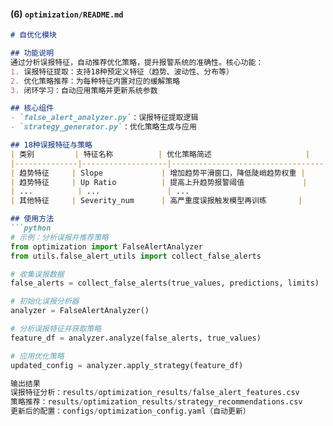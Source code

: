 
#### **(6) `optimization/README.md`**
```markdown
# 自优化模块

## 功能说明
通过分析误报特征，自动推荐优化策略，提升报警系统的准确性。核心功能：
1. 误报特征提取：支持18种预定义特征（趋势、波动性、分布等）
2. 优化策略推荐：为每种特征内置对应的缓解策略
3. 闭环学习：自动应用策略并更新系统参数

## 核心组件
- `false_alert_analyzer.py`：误报特征提取逻辑
- `strategy_generator.py`：优化策略生成与应用

## 18种误报特征与策略
| 类别         | 特征名称          | 优化策略简述                     |
|--------------|-------------------|----------------------------------|
| 趋势特征     | Slope             | 增加趋势平滑窗口，降低陡峭趋势权重 |
| 趋势特征     | Up Ratio          | 提高上升趋势报警阈值             |
| ...          | ...               | ...                              |
| 其他特征     | Severity_num      | 高严重度误报触发模型再训练       |

## 使用方法
```python
# 示例：分析误报并推荐策略
from optimization import FalseAlertAnalyzer
from utils.false_alert_utils import collect_false_alerts

# 收集误报数据
false_alerts = collect_false_alerts(true_values, predictions, limits)

# 初始化误报分析器
analyzer = FalseAlertAnalyzer()

# 分析误报特征并获取策略
feature_df = analyzer.analyze(false_alerts, true_values)

# 应用优化策略
updated_config = analyzer.apply_strategy(feature_df)

输出结果
误报特征分析：results/optimization_results/false_alert_features.csv
策略推荐：results/optimization_results/strategy_recommendations.csv
更新后的配置：configs/optimization_config.yaml（自动更新）